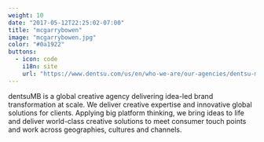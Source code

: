 ```yaml
---
weight: 10
date: "2017-05-12T22:25:02-07:00"
title: "mcgarrybowen"
image: "mcgarrybowen.jpg"
color: "#0a1922"
buttons:
  - icon: code
    i18n: site
    url: "https://www.dentsu.com/us/en/who-we-are/our-agencies/dentsu-mcgarrybowen"
---
```


dentsuMB is a global creative agency delivering idea-led brand transformation at scale. We deliver creative expertise and innovative global solutions for clients. Applying big platform thinking, we bring ideas to life and deliver world-class creative solutions to meet consumer touch points and work across geographies, cultures and channels.

